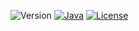 ![Version](https://img.shields.io/badge/Version-0.0.1-green)
[![Java](https://img.shields.io/badge/Java-1.8%2B-green)](https://www.openlogic.com/openjdk-downloads)
[![License](https://img.shields.io/badge/License-MIT-green)](https://opensource.org/licenses/MIT)
